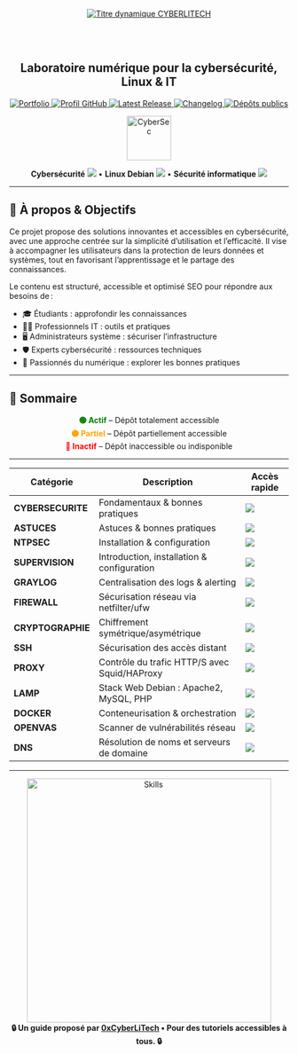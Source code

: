 <div align="center">

  <br></br>
  
  <a href="https://github.com/0xCyberLiTech">
    <img src="https://readme-typing-svg.herokuapp.com?font=JetBrains+Mono&size=50&duration=6000&pause=1000000000&color=FF0048&center=true&vCenter=true&width=1100&lines=%3ECYBERLITECH_" alt="Titre dynamique CYBERLITECH" />
  </a>
  
  <br></br>

  <h2>Laboratoire numérique pour la cybersécurité, Linux & IT</h2>
  
  <p align="center">
    <a href="https://0xcyberlitech.github.io/">
      <img src="https://img.shields.io/badge/Portfolio-0xCyberLiTech-181717?logo=github&style=flat-square" alt="Portfolio" />
    </a>
    <a href="https://github.com/0xCyberLiTech">
      <img src="https://img.shields.io/badge/Profil-GitHub-181717?logo=github&style=flat-square" alt="Profil GitHub" />
    </a>
    <a href="https://github.com/0xCyberLiTech/0xcyberlitech/releases/latest">
      <img src="https://img.shields.io/github/v/release/0xCyberLiTech/0xcyberlitech?label=version" alt="Latest Release" />
    </a>
    <a href="https://github.com/0xCyberLiTech/0xcyberlitech/blob/main/CHANGELOG.md">
      <img src="https://img.shields.io/badge/📄%20CHANGELOG-0xcyberlitech-blue" alt="Changelog" />
    </a>
    <a href="https://github.com/0xCyberLiTech?tab=repositories">
      <img src="https://img.shields.io/badge/Dépôts-publics-blue?style=flat-square" alt="Dépôts publics" />
    </a>
  </p>

</div>

<!--
Optimisation SEO : mots-clés cybersécurité, Linux, administration système, sécurité informatique, tutoriels, guides, expertise, formation, supervision, Docker, OpenVAS, firewall, proxy, DNS, SSH, Debian, IT, réseau, cryptographie, open source, ressources techniques, étudiants, professionnels, passionnés.
-->

<div align="center">
  <img src="https://img.icons8.com/fluency/96/000000/cyber-security.png" alt="CyberSec" width="80"/>
</div>

<div align="center">
  <p>
    <strong>Cybersécurité</strong> <img src="https://img.icons8.com/color/24/000000/lock--v1.png"/> • <strong>Linux Debian</strong> <img src="https://img.icons8.com/color/24/000000/linux.png"/> • <strong>Sécurité informatique</strong> <img src="https://img.icons8.com/color/24/000000/shield-security.png"/>
  </p>
</div>

---

## 🚀 À propos & Objectifs

Ce projet propose des solutions innovantes et accessibles en cybersécurité, avec une approche centrée sur la simplicité d’utilisation et l’efficacité. Il vise à accompagner les utilisateurs dans la protection de leurs données et systèmes, tout en favorisant l’apprentissage et le partage des connaissances.

Le contenu est structuré, accessible et optimisé SEO pour répondre aux besoins de :
- 🎓 Étudiants : approfondir les connaissances
- 👨‍💻 Professionnels IT : outils et pratiques
- 🖥️ Administrateurs système : sécuriser l’infrastructure
- 🛡️ Experts cybersécurité : ressources techniques
- 🚀 Passionnés du numérique : explorer les bonnes pratiques

---

## 🧭 Sommaire

<div align="center">
  <span style="color:green;font-weight:bold;">🟢 Actif</span> – Dépôt totalement accessible<br>
  <span style="color:orange;font-weight:bold;">🟠 Partiel</span> – Dépôt partiellement accessible<br>
  <span style="color:red;font-weight:bold;">🔴 Inactif</span> – Dépôt inaccessible ou indisponible
</div>

---

<div align="center">
<table>
  <thead>
    <tr>
      <th>Catégorie</th>
      <th>Description</th>
      <th>Accès rapide</th>
    </tr>
  </thead>
  <tbody>
    <tr>
      <td><strong>CYBERSECURITE</strong></td>
      <td>Fondamentaux & bonnes pratiques</td>
      <td><a href="https://github.com/0xCyberLiTech/Cybersecurite/blob/main/README.md"><img src="https://img.shields.io/badge/EXPLORER-brightgreen?style=for-the-badge&logo=github&logoColor=white"></a></td>
    </tr>
    <tr>
      <td><strong>ASTUCES</strong></td>
      <td>Astuces & bonnes pratiques</td>
      <td><a href="https://github.com/0xCyberLiTech/Astuces/blob/main/README.md"><img src="https://img.shields.io/badge/EXPLORER-brightgreen?style=for-the-badge&logo=github&logoColor=white"></a></td>
    </tr>
    <tr>
      <td><strong>NTPSEC</strong></td>
      <td>Installation & configuration</td>
      <td><a href="https://github.com/0xCyberLiTech/NTPsec/blob/main/README.md"><img src="https://img.shields.io/badge/EXPLORER-brightgreen?style=for-the-badge&logo=github&logoColor=white"></a></td>
    </tr>
    <tr>
      <td><strong>SUPERVISION</strong></td>
      <td>Introduction, installation & configuration</td>
      <td><a href="https://github.com/0xCyberLiTech/Supervision/blob/main/README.md"><img src="https://img.shields.io/badge/EXPLORER-brightgreen?style=for-the-badge&logo=github&logoColor=white"></a></td>
    </tr>
    <tr>
      <td><strong>GRAYLOG</strong></td>
      <td>Centralisation des logs & alerting</td>
      <td><a href="https://github.com/0xCyberLiTech/Graylog/blob/main/README.md"><img src="https://img.shields.io/badge/EXPLORER-orange?style=for-the-badge&logo=github&logoColor=white"></a></td>
    </tr>
    <tr>
      <td><strong>FIREWALL</strong></td>
      <td>Sécurisation réseau via netfilter/ufw</td>
      <td><a href="https://github.com/0xCyberLiTech/Firewall/blob/main/README.md"><img src="https://img.shields.io/badge/EXPLORER-orange?style=for-the-badge&logo=github&logoColor=white"></a></td>
    </tr>
    <tr>
      <td><strong>CRYPTOGRAPHIE</strong></td>
      <td>Chiffrement symétrique/asymétrique</td>
      <td><a href="https://github.com/0xCyberLiTech/CRYPTOGRAPHIE/blob/main/README.md"><img src="https://img.shields.io/badge/EXPLORER-brightgreen?style=for-the-badge&logo=github&logoColor=white"></a></td>
    </tr>
    <tr>
      <td><strong>SSH</strong></td>
      <td>Sécurisation des accès distant</td>
      <td><a href="https://github.com/0xCyberLiTech/SSH/blob/main/README.md"><img src="https://img.shields.io/badge/EXPLORER-brightgreen?style=for-the-badge&logo=github&logoColor=white"></a></td>
    </tr>
    <tr>
      <td><strong>PROXY</strong></td>
      <td>Contrôle du trafic HTTP/S avec Squid/HAProxy</td>
      <td><a href="https://github.com/0xCyberLiTech/Proxy/blob/main/README.md"><img src="https://img.shields.io/badge/EXPLORER-brightgreen?style=for-the-badge&logo=github&logoColor=white"></a></td>
    </tr>
    <tr>
      <td><strong>LAMP</strong></td>
      <td>Stack Web Debian : Apache2, MySQL, PHP</td>
      <td><a href="https://github.com/0xCyberLiTech/Apache2/blob/main/README.md"><img src="https://img.shields.io/badge/EXPLORER-brightgreen?style=for-the-badge&logo=github&logoColor=white"></a></td>
    </tr>
    <tr>
      <td><strong>DOCKER</strong></td>
      <td>Conteneurisation & orchestration</td>
      <td><a href="https://github.com/0xCyberLiTech/Docker/blob/main/README.md"><img src="https://img.shields.io/badge/EXPLORER-brightgreen?style=for-the-badge&logo=github&logoColor=white"></a></td>
    </tr>
    <tr>
      <td><strong>OPENVAS</strong></td>
      <td>Scanner de vulnérabilités réseau</td>
      <td><a href="https://github.com/0xCyberLiTech/OpenVAS/blob/main/README.md"><img src="https://img.shields.io/badge/EXPLORER-brightgreen?style=for-the-badge&logo=github&logoColor=white"></a></td>
    </tr>
    <tr>
      <td><strong>DNS</strong></td>
      <td>Résolution de noms et serveurs de domaine</td>
      <td><a href="https://github.com/0xCyberLiTech/DNS/blob/main/README.md"><img src="https://img.shields.io/badge/EXPLORER-brightgreen?style=for-the-badge&logo=github&logoColor=white"></a></td>
    </tr>
  </tbody>
</table>
</div>

---

<div align="center">
  <a href="https://github.com/0xCyberLiTech" target="_blank" rel="noopener">
    <img src="https://skillicons.dev/icons?i=linux,debian,bash,docker,nginx,git,vim,python,markdown" alt="Skills" width="440">
  </a>
</div>

<div align="center">
  <b>🔒 Un guide proposé par <a href="https://github.com/0xCyberLiTech">0xCyberLiTech</a> • Pour des tutoriels accessibles à tous. 🔒</b>
</div>

